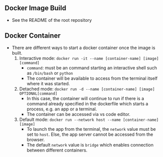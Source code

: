 ## Docker Image Build

* See the README of the root repository

## Docker Container

* There are different ways to start a docker container once the image is built.
  1. Interactive mode: `docker run -it --name [container-name] [image] [command]`
     * `command`: must be an command starting an interactive shell such as `/bin/bash` or `python`
     * The container will be available to access from the terminal itself where it was started.
  2. Detached mode: `docker run -d --name [container-name] [image] OPTIONAL[command]`
     * In this case, the container will continue to run if there is a command already specified in the dockerfile which starts a process, e.g. an app or a terminal.
     * The container can be accessed via vs code editor.
  3. Default mode: `docker run --network host --name [container-name] [image]`
     * To launch the app from the terminal, the `network` value must be set to `host`. Else, the app server cannot be accessed from the browser.
     * The default `network` value is `bridge` which enables connection between different containers.